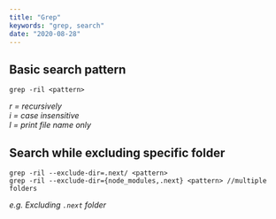 ```yaml
---
title: "Grep"
keywords: "grep, search"
date: "2020-08-28"
---
```


## Basic search pattern

```
grep -ril <pattern>
```

_r = recursively<br>i = case insensitive<br>l = print file name only_

## Search while excluding specific folder

```
grep -ril --exclude-dir=.next/ <pattern>
grep -ril --exclude-dir={node_modules,.next} <pattern> //multiple folders
```

_e.g. Excluding `.next` folder_
